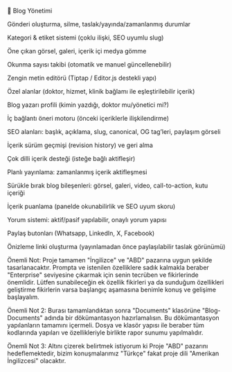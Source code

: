 📰 Blog Yönetimi

Gönderi oluşturma, silme, taslak/yayında/zamanlanmış durumlar

Kategori & etiket sistemi (çoklu ilişki, SEO uyumlu slug)

Öne çıkan görsel, galeri, içerik içi medya gömme

Okunma sayısı takibi (otomatik ve manuel güncellenebilir)

Zengin metin editörü (Tiptap / Editor.js destekli yapı)

Özel alanlar (doktor, hizmet, klinik bağlamı ile eşleştirilebilir içerik)

Blog yazarı profili (kimin yazdığı, doktor mu/yönetici mi?)

İç bağlantı öneri motoru (önceki içeriklerle ilişkilendirme)

SEO alanları: başlık, açıklama, slug, canonical, OG tag’leri, paylaşım görseli

İçerik sürüm geçmişi (revision history) ve geri alma

Çok dilli içerik desteği (isteğe bağlı aktifleşir)

Planlı yayınlama: zamanlanmış içerik aktifleşmesi

Sürükle bırak blog bileşenleri: görsel, galeri, video, call-to-action, kutu içeriği

İçerik puanlama (panelde okunabilirlik ve SEO uyum skoru)

Yorum sistemi: aktif/pasif yapılabilir, onaylı yorum yapısı

Paylaş butonları (Whatsapp, LinkedIn, X, Facebook)

Önizleme linki oluşturma (yayınlamadan önce paylaşılabilir taslak görünümü)


Önemli Not: Proje tamamen "İngilizce" ve "ABD" pazarına uygun şekilde tasarlanacaktır. Prompta ve istenilen özelliklere sadık kalmakla beraber "Enterprise" seviyesine çıkarmak için senin tecrüben ve fikirlerinde önemlidir. Lütfen sunabileceğin ek özellik fikirleri ya da sunduğum özellikleri geliştirme fikirlerin varsa başlangıç aşamasına benimle konuş ve gelişime başlayalım.



Önemli Not 2: Burası tamamlandıktan sonra "Documents" klasörüne "Blog-Documents" adında bir dökümantasyon hazırlamalısın. Bu dökümantasyon yapılanların tamamını içermeli. Dosya ve klasör yapısı ile beraber tüm kodlarında yapıları ve özellikleriyle birlikte rapor sunumu yapılmalıdır.

Önemli Not 3: Altını çizerek belirtmek istiyorum ki Proje "ABD" pazarını hedeflemektedir, bizim konuşmalarımız "Türkçe" fakat proje dili "Amerikan İngilizcesi" olacaktır.